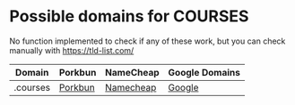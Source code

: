 # Possible domains for COURSES

No function implemented to check if any of these work, but you can check manually with https://tld-list.com/

| Domain | Porkbun | NameCheap | Google Domains |
|---|---|---|---|
| .courses | [Porkbun](https://porkbun.com/checkout/search?prb=e814663da1&tlds=&idnLanguage=&search=search&q=.courses) | [Namecheap](https://www.namecheap.com/domains/registration/results/?domain=.courses) | [Google](https://domains.google.com/registrar/search?searchTerm=.courses) |
